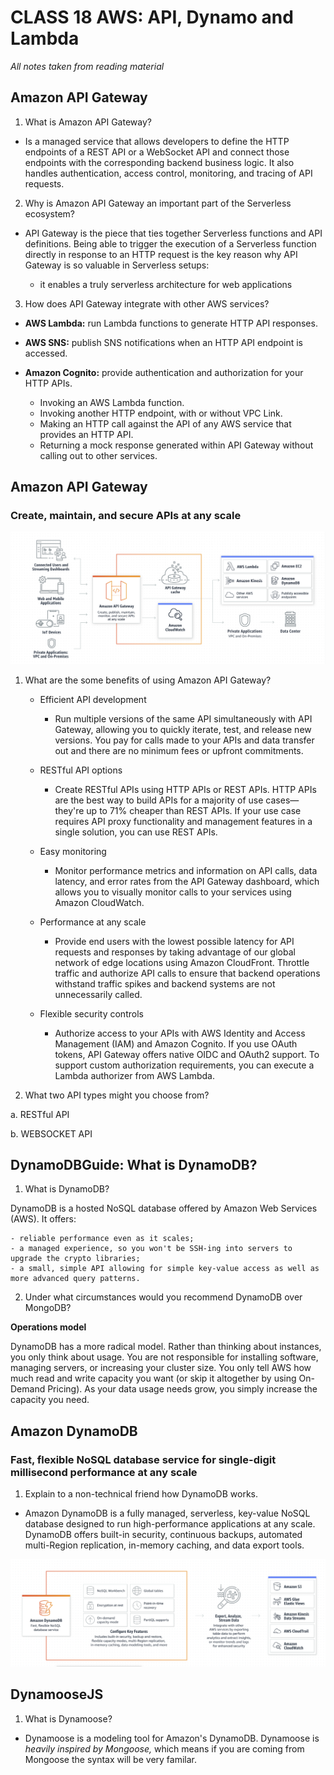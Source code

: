 # CLASS 18 AWS: API, Dynamo and Lambda

*All notes taken from reading material*

## Amazon API Gateway

1. What is Amazon API Gateway?

- Is a managed service that allows developers to define the HTTP endpoints of a REST API or a WebSocket API and connect those endpoints with the corresponding backend business logic. It also handles authentication, access control, monitoring, and tracing of API requests.

2. Why is Amazon API Gateway an important part of the Serverless ecosystem?

- API Gateway is the piece that ties together Serverless functions and API definitions. Being able to trigger the execution of a Serverless function directly in response to an HTTP request is the key reason why API Gateway is so valuable in Serverless setups: 

    *  it enables a truly serverless architecture for web applications

3. How does API Gateway integrate with other AWS services?

- **AWS Lambda:** run Lambda functions to generate HTTP API responses.
- **AWS SNS:** publish SNS notifications when an HTTP API endpoint is accessed.
- **Amazon Cognito:** provide authentication and authorization for your HTTP APIs.

    - Invoking an AWS Lambda function.
    - Invoking another HTTP endpoint, with or without VPC Link.
    - Making an HTTP call against the API of any AWS service that provides an HTTP API.
    - Returning a mock response generated within API Gateway without calling out to other services.


## Amazon API Gateway 
### Create, maintain, and secure APIs at any scale

![img](/assets/401-imgs/APIGATEWAY.png)

1. What are the some benefits of using Amazon API Gateway?

    - Efficient API development
        - Run multiple versions of the same API simultaneously with API Gateway, allowing you to quickly iterate, test, and release new versions. You pay for calls made to your APIs and data transfer out and there are no minimum fees or upfront commitments.

    - RESTful API options
        - Create RESTful APIs using HTTP APIs or REST APIs. HTTP APIs are the best way to build APIs for a majority of use cases—they're up to 71% cheaper than REST APIs. If your use case requires API proxy functionality and management features in a single solution, you can use REST APIs.

    - Easy monitoring
        - Monitor performance metrics and information on API calls, data latency, and error rates from the API Gateway dashboard, which allows you to visually monitor calls to your services using Amazon CloudWatch.

    - Performance at any scale
        - Provide end users with the lowest possible latency for API requests and responses by taking advantage of our global network of edge locations using Amazon CloudFront. Throttle traffic and authorize API calls to ensure that backend operations withstand traffic spikes and backend systems are not unnecessarily called.

    - Flexible security controls
        - Authorize access to your APIs with AWS Identity and Access Management (IAM) and Amazon Cognito. If you use OAuth tokens, API Gateway offers native OIDC and OAuth2 support. To support custom authorization requirements, you can execute a Lambda authorizer from AWS Lambda.

2. What two API types might you choose from?

a. RESTful API

b. WEBSOCKET API

## DynamoDBGuide: What is DynamoDB?

1. What is DynamoDB?

DynamoDB is a hosted NoSQL database offered by Amazon Web Services (AWS). It offers:

    - reliable performance even as it scales;
    - a managed experience, so you won't be SSH-ing into servers to upgrade the crypto libraries;
    - a small, simple API allowing for simple key-value access as well as more advanced query patterns.

2. Under what circumstances would you recommend DynamoDB over MongoDB?

**Operations model**

DynamoDB has a more radical model. Rather than thinking about instances, you only think about usage. You are not responsible for installing software, managing servers, or increasing your cluster size. You only tell AWS how much read and write capacity you want (or skip it altogether by using On-Demand Pricing). As your data usage needs grow, you simply increase the capacity you need.


## Amazon DynamoDB
### Fast, flexible NoSQL database service for single-digit millisecond performance at any scale

1. Explain to a non-technical friend how DynamoDB works.

- Amazon DynamoDB is a fully managed, serverless, key-value NoSQL database designed to run high-performance applications at any scale. DynamoDB offers built-in security, continuous backups, automated multi-Region replication, in-memory caching, and data export tools.

![img](/assets/401-imgs/DynaHowitworks.png)

## DynamooseJS

1. What is Dynamoose?

- Dynamoose is a modeling tool for Amazon's DynamoDB. Dynamoose is *heavily inspired by Mongoose,* which means if you are coming from Mongoose the syntax will be very familar.